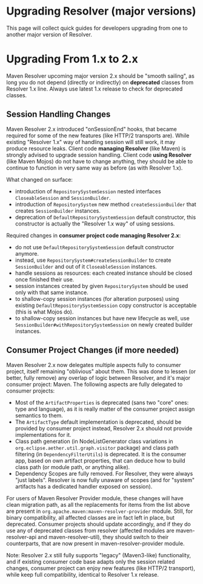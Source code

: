 # Upgrading Resolver (major versions)
<!---
 Licensed to the Apache Software Foundation (ASF) under one or more
 contributor license agreements.  See the NOTICE file distributed with
 this work for additional information regarding copyright ownership.
 The ASF licenses this file to You under the Apache License, Version 2.0
 (the "License"); you may not use this file except in compliance with
 the License.  You may obtain a copy of the License at

      http://www.apache.org/licenses/LICENSE-2.0

 Unless required by applicable law or agreed to in writing, software
 distributed under the License is distributed on an "AS IS" BASIS,
 WITHOUT WARRANTIES OR CONDITIONS OF ANY KIND, either express or implied.
 See the License for the specific language governing permissions and
 limitations under the License.
-->

This page will collect quick guides for developers upgrading from one to
another major version of Resolver.

# Upgrading From 1.x to 2.x

Maven Resolver upcoming major version 2.x should be "smooth sailing", as long you
do not depend (directly or indirectly) on **deprecated** classes from Resolver
1.x line. Always use latest 1.x release to check for deprecated classes.

## Session Handling Changes

Maven Resolver 2.x introduced "onSessionEnd" hooks, that became required for
some of the new features (like HTTP/2 transports are). While existing "Resolver 1.x"
way of handling session will still work, it may produce resource leaks.
Client code **managing Resolver** (like Maven) is strongly advised to upgrade
session handling. Client code **using Resolver** (like Maven Mojos) 
do not have to change anything, they should be able to continue to 
function in very same way as before (as with Resolver 1.x).

What changed on surface:
* introduction of `RepositorySystemSession` nested interfaces `CloseableSession` and `SessionBuilder`.
* introduction of `RepositorySystem` new method `createSessionBuilder` that creates `SessionBuilder` instances.
* deprecation of `DefaultRepositorySystemSession` default constructor, this constructor is actually the "Resolver 1.x way" of using sessions.

Required changes in **consumer project code managing Resolver 2.x**:
* do not use `DefaultRepositorySystemSession` default constructor anymore.
* instead, use `RepositorySystem#createSessionBuilder` to create `SessionBuilder` and out of it `CloseableSession` instances.
* handle sessions as resources: each created instance should be closed once finished their use.
* session instances created by given `RepositorySystem` should be used only with that same instance.
* to shallow-copy session instances (for alteration purposes) using existing `DefaultRepositorySystemSession` copy constructor is acceptable (this is what Mojos do).
* to shallow-copy session instances but have new lifecycle as well, use `SessionBuilder#withRepositorySystemSession` on newly created builder instances.

## Consumer Project Changes (if more needed)

Maven Resolver 2.x now delegates multiple aspects fully to consumer project, itself remaining "oblivious" about
them. This was done to lessen (or better, fully remove) any overlap of logic between Resolver, and it's major
consumer project: Maven. The following aspects are fully delegated to consumer projects:
* Most of the `ArtifactProperties` is deprecated (sans two "core" ones: type and language), as it is really matter of the consumer project assign semantics to them.
* The `ArtifactType` default implementation is deprecated, should be provided by consumer project instead, Resolver 2.x should not provide implementations for it.
* Class path generation (in NodeListGenerator class variations in `org.eclipse.aether.util.graph.visitor` package) and class path filtering (in `DependencyFilterUtils`) is deprecated. It is the consumer app, based on own artifact properties, that can deduce how to build class path (or module path, or anything alike).
* Dependency Scopes are fully removed. For Resolver, they were always "just labels". Resolver is now fully unaware of scopes (and for "system" artifacts has a dedicated handler exposed on session).

For users of Maven Resolver Provider module, these changes will have clean migration path, as all the replacements for 
items from the list above are present in `org.apache.maven:maven-resolver-provider` module. Still, for binary 
compatibility, all affected classes are in fact left in place, but deprecated. Consumer projects should update 
accordingly, and if they do use any of deprecated classes from resolver (affected modules are maven-resolver-api 
and maven-resolver-util), they should switch to their counterparts, that are now present in maven-resolver-provider 
module.

Note: Resolver 2.x still fully supports "legacy" (Maven3-like) functionality, and if existing consumer
code base adapts only the session related changes, consumer project can enjoy new features (like HTTP/2 transport),
while keep full compatibility, identical to Resolver 1.x release.
